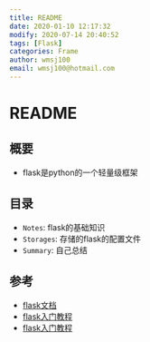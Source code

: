 ```yaml
---
title: README
date: 2020-01-10 12:17:32
modify: 2020-07-14 20:40:52 
tags: [Flask]
categories: Frame
author: wmsj100
email: wmsj100@hotmail.com
---
```


# README

## 概要

- flask是python的一个轻量级框架

## 目录

- `Notes`: flask的基础知识
- `Storages`: 存储的flask的配置文件
- `Summary`: 自己总结

## 参考

- [flask文档](https://dormousehole.readthedocs.io/en/latest/index.html)
- [flask入门教程](http://www.pythondoc.com/flask-mega-tutorial/index.html)
- [flask入门教程](https://read.helloflask.com/c6-template2#zi-ding-yi-cuo-wu-ye-mian)

